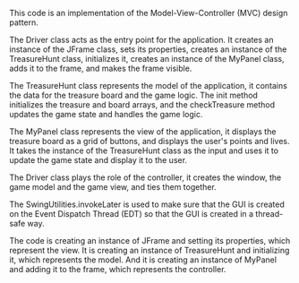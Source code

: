 This code is an implementation of the Model-View-Controller (MVC) design pattern.

The Driver class acts as the entry point for the application. It creates an instance of the JFrame class, sets its properties, creates an instance of the TreasureHunt class, initializes it, creates an instance of the MyPanel class, adds it to the frame, and makes the frame visible.

The TreasureHunt class represents the model of the application, it contains the data for the treasure board and the game logic. The init method initializes the treasure and board arrays, and the checkTreasure method updates the game state and handles the game logic.

The MyPanel class represents the view of the application, it displays the treasure board as a grid of buttons, and displays the user's points and lives. It takes the instance of the TreasureHunt class as the input and uses it to update the game state and display it to the user.

The Driver class plays the role of the controller, it creates the window, the game model and the game view, and ties them together.

The SwingUtilities.invokeLater is used to make sure that the GUI is created on the Event Dispatch Thread (EDT) so that the GUI is created in a thread-safe way.

The code is creating an instance of JFrame and setting its properties, which represent the view. It is creating an instance of TreasureHunt and initializing it, which represents the model. And it is creating an instance of MyPanel and adding it to the frame, which represents the controller.

